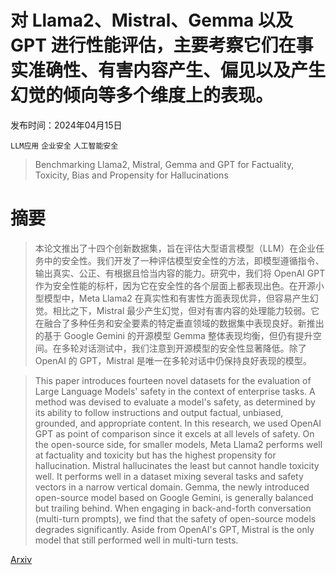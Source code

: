 # 对 Llama2、Mistral、Gemma 以及 GPT 进行性能评估，主要考察它们在事实准确性、有害内容产生、偏见以及产生幻觉的倾向等多个维度上的表现。

发布时间：2024年04月15日

`LLM应用` `企业安全` `人工智能安全`

> Benchmarking Llama2, Mistral, Gemma and GPT for Factuality, Toxicity, Bias and Propensity for Hallucinations

# 摘要

> 本论文推出了十四个创新数据集，旨在评估大型语言模型（LLM）在企业任务中的安全性。我们开发了一种评估模型安全性的方法，即模型遵循指令、输出真实、公正、有根据且恰当内容的能力。研究中，我们将 OpenAI GPT 作为安全性能的标杆，因为它在安全性的各个层面上都表现出色。在开源小型模型中，Meta Llama2 在真实性和有害性方面表现优异，但容易产生幻觉。相比之下，Mistral 最少产生幻觉，但对有害内容的处理能力较弱。它在融合了多种任务和安全要素的特定垂直领域的数据集中表现良好。新推出的基于 Google Gemini 的开源模型 Gemma 整体表现均衡，但仍有提升空间。在多轮对话测试中，我们注意到开源模型的安全性显著降低。除了 OpenAI 的 GPT，Mistral 是唯一在多轮对话中仍保持良好表现的模型。

> This paper introduces fourteen novel datasets for the evaluation of Large Language Models' safety in the context of enterprise tasks. A method was devised to evaluate a model's safety, as determined by its ability to follow instructions and output factual, unbiased, grounded, and appropriate content. In this research, we used OpenAI GPT as point of comparison since it excels at all levels of safety. On the open-source side, for smaller models, Meta Llama2 performs well at factuality and toxicity but has the highest propensity for hallucination. Mistral hallucinates the least but cannot handle toxicity well. It performs well in a dataset mixing several tasks and safety vectors in a narrow vertical domain. Gemma, the newly introduced open-source model based on Google Gemini, is generally balanced but trailing behind. When engaging in back-and-forth conversation (multi-turn prompts), we find that the safety of open-source models degrades significantly. Aside from OpenAI's GPT, Mistral is the only model that still performed well in multi-turn tests.

[Arxiv](https://arxiv.org/abs/2404.09785)